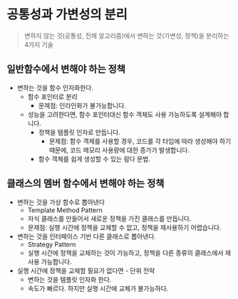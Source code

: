 
# 공통성과 가변성의 분리
> 변하지 않는 것(공통성, 전체 알고리즘)에서 변하는 것(가변성, 정책)을 분리하는 4가지 기술

## 일반함수에서 변해야 하는 정책
* 변하는 것을 함수 인자화한다.
  * 함수 포인터로 분리
    * 문제점: 인라인화가 불가능합니다.
  * 성능을 고려한다면, 함수 포인터대신 함수 객체도 사용 가능하도록 설계해야 합니다.
    * 정책을 템플릿 인자로 만듭니다.
      * 문제점: 함수 객체를 사용할 경우, 코드를 각 타입에 따라 생성해야 하기 때문에, 코드 메모리 사용량에 대한 증가가 발생합니다.
    * 함수 객체를 쉽게 생성할 수 있는 람다 문법.

## 클래스의 멤버 함수에서 변해야 하는 정책
* 변하는 것을 가상 함수로 뽑아낸다
  * Template Method Pattern
  * 자식 클래스를 만들어서 새로운 정책을 가진 클래스를 만듭니다.
  * 문제점: 실행 시간에 정책을 교체할 수 없고, 정책을 재사용하기 어렵습니다.
* 변하는 것을 인터페이스 기반 다른 클래스로 뽑아낸다.
  * Strategy Pattern
  * 실행 시간에 정책을 교체하는 것이 가능하고, 정책을 다른 종류의 클래스에서 재사용 가능합니다.
* 실행 시간에 정책을 교체할 필요가 없다면 - 단위 전략
  * 변하는 것을 템플릿 인자화 한다.
  * 속도가 빠르다. 하지만 실행 시간에 교체가 불가능하다.